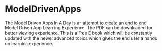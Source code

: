 # ModelDrivenApps

The Model Driven Apps In A Day is an attempt to create an end to end Model Driven App Learning Experience. The PDF can be downloaded for better viewing experience. This is a Free E book which will be constantly updated with the newer advanced topics which gives the end user a hands on learning experience. 
